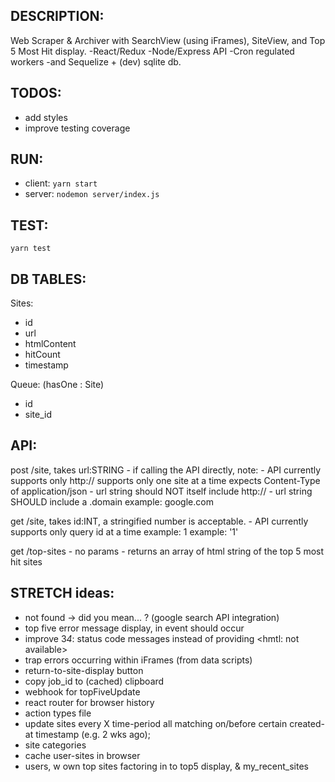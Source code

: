 ## DESCRIPTION:
  Web Scraper & Archiver with SearchView (using iFrames), SiteView, and Top 5 Most Hit display.
  -React/Redux -Node/Express API -Cron regulated workers -and Sequelize + (dev) sqlite db.

## TODOS:
 - add styles
 - improve testing coverage

## RUN:
 - client: ``yarn start``
 - server: ``nodemon server/index.js``

## TEST:

``yarn test``


## DB TABLES:
Sites:
  - id
  - url
  - htmlContent
  - hitCount
  - timestamp

Queue: (hasOne : Site)
  - id
  - site_id

## API:

  post /site, takes url:STRING
     - if calling the API directly, note:
     - API currently supports only http://
                     supports only one site at a time
                     expects Content-Type of application/json
     - url string should NOT itself include http://
     - url string SHOULD include a .domain
    example: google.com

  get /site, takes id:INT, a stringified number is acceptable.
     - API currently supports only query id at a time
    example: 1
    example: '1'

  get /top-sites
     - no params
     - returns an array of html string of the top 5 most hit sites


## STRETCH ideas:
 - not found -> did you mean... ? (google search API integration)
 - top five error message display, in event should occur
 - improve 3*4*: status code messages instead of providing <hmtl: not available>
 - trap errors occurring within iFrames (from data scripts)
 - return-to-site-display button
 - copy job_id to (cached) clipboard
 - webhook for topFiveUpdate
 - react router for browser history
 - action types file
 - update sites every X time-period all matching on/before certain created-at timestamp (e.g. 2 wks ago);
 - site categories
 - cache user-sites in browser
 - users, w own top sites factoring in to top5 display, & my_recent_sites
